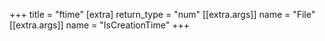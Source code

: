 +++
title = "ftime"
[extra]
return_type = "num"
[[extra.args]]
name = "File"
[[extra.args]]
name = "IsCreationTime"
+++